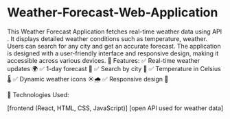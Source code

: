 # Weather-Forecast-Web-Application
This Weather Forecast Application fetches real-time weather data using API . It displays detailed weather conditions such as temperature, weather. Users can search for any city and get an accurate forecast. The application is designed with a user-friendly interface and responsive design, making it accessible across various devices.
🔹 Features:
✅ Real-time weather updates 🌍
✅ 1-day forecast 📆
✅ Search by city 🔎
✅ Temperature in Celsius🌡️
✅ Dynamic weather icons ☀️🌧️
✅ Responsive design 📱

🔹 Technologies Used:

[frontend (React, HTML, CSS, JavaScript)]
[open API used for weather data]

